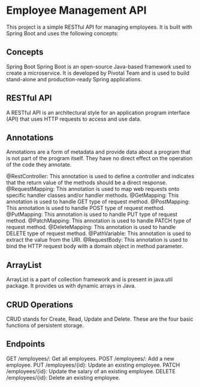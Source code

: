# Employee Management API

This project is a simple RESTful API for managing employees. It is built with Spring Boot and uses the following concepts:

## Concepts

Spring Boot
Spring Boot is an open-source Java-based framework used to create a microservice. It is developed by Pivotal Team and is used to build stand-alone and production-ready Spring applications.

## RESTful API

A RESTful API is an architectural style for an application program interface (API) that uses HTTP requests to access and use data.

## Annotations

Annotations are a form of metadata and provide data about a program that is not part of the program itself. They have no direct effect on the operation of the code they annotate.

@RestController: This annotation is used to define a controller and indicates that the return value of the methods should be a direct response.
@RequestMapping: This annotation is used to map web requests onto specific handler classes and/or handler methods.
@GetMapping: This annotation is used to handle GET type of request method.
@PostMapping: This annotation is used to handle POST type of request method.
@PutMapping: This annotation is used to handle PUT type of request method.
@PatchMapping: This annotation is used to handle PATCH type of request method.
@DeleteMapping: This annotation is used to handle DELETE type of request method.
@PathVariable: This annotation is used to extract the value from the URI.
@RequestBody: This annotation is used to bind the HTTP request body with a domain object in method parameter.

## ArrayList

ArrayList is a part of collection framework and is present in java.util package. It provides us with dynamic arrays in Java.

## CRUD Operations

CRUD stands for Create, Read, Update and Delete. These are the four basic functions of persistent storage.

## Endpoints

GET /employees/: Get all employees.
POST /employees/: Add a new employee.
PUT /employees/{id}: Update an existing employee.
PATCH /employees/{id}: Update the salary of an existing employee.
DELETE /employees/{id}: Delete an existing employee.
